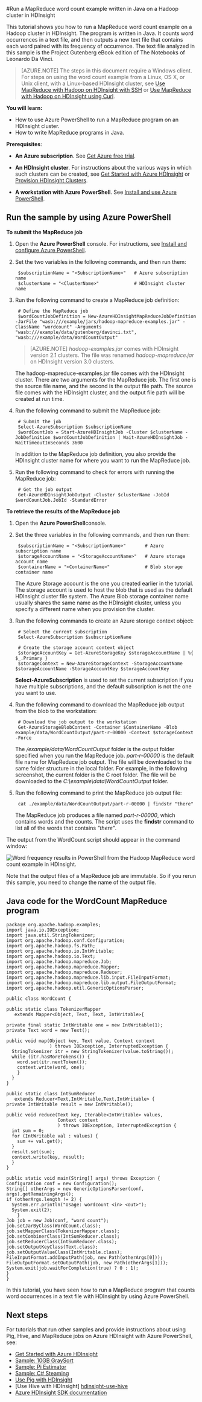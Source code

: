 <properties
	pageTitle="Hadoop MapReduce word count example in HDInsight | Microsoft Azure"
	description="Run a MapReduce word count example on a Hadoop cluster in HDInsight. The program, written in Java, counts word occurrences in a text file."
	editor="cgronlun"
	manager="paulettm"
	services="hdinsight"
	documentationCenter=""
	authors="bradsev"/>

<tags
	ms.service="hdinsight"
	ms.workload="big-data"
	ms.tgt_pltfrm="na"
	ms.devlang="na"
	ms.topic="article"
	ms.date="06/15/2015" 
	ms.author="bradsev"/>

#Run a MapReduce word count example written in Java on a Hadoop cluster in HDInsight

This tutorial shows you how to run a MapReduce word count example on a Hadoop cluster in HDInsight. The program is written in Java. It counts word occurrences in a text file, and then outputs a new text file that contains each word paired with its frequency of occurrence. The text file analyzed in this sample is the Project Gutenberg eBook edition of The Notebooks of Leonardo Da Vinci.

> [AZURE.NOTE] The steps in this document require a Windows client. For steps on using the word count example from a Linux, OS X, or Unix client, with a Linux-based HDInsight cluster, see [Use MapReduce with Hadoop on HDInsight with SSH](hdinsight-hadoop-use-mapreduce-ssh.md) or [Use MapReduce with Hadoop on HDInsight using Curl](hdinsight-hadoop-use-mapreduce-curl.md).

**You will learn:**

* How to use Azure PowerShell to run a MapReduce program on an HDInsight cluster.
* How to write MapReduce programs in Java.


**Prerequisites**:

- **An Azure subscription**. See [Get Azure free trial](http://azure.microsoft.com/documentation/videos/get-azure-free-trial-for-testing-hadoop-in-hdinsight/).

- **An HDInsight cluster**. For instructions about the various ways in which such clusters can be created, see [Get Started with Azure HDInsight][hdinsight-get-started] or [Provision HDInsight Clusters](hdinsight-provision-clusters.md).

- **A workstation with Azure PowerShell**. See [Install and use Azure PowerShell](http://azure.microsoft.com/documentation/videos/install-and-use-azure-powershell/).



## <a id="run-sample"></a>Run the sample by using Azure PowerShell</h2>

**To submit the MapReduce job**

1.	Open the **Azure PowerShell** console. For instructions, see [Install and configure Azure PowerShell][powershell-install-configure].

3. Set the two variables in the following commands, and then run them:

		$subscriptionName = "<SubscriptionName>"   # Azure subscription name
		$clusterName = "<ClusterName>"             # HDInsight cluster name

5. Run the following command to create a MapReduce job definition:

		# Define the MapReduce job
		$wordCountJobDefinition = New-AzureHDInsightMapReduceJobDefinition -JarFile "wasb:///example/jars/hadoop-mapreduce-examples.jar" -ClassName "wordcount" -Arguments "wasb:///example/data/gutenberg/davinci.txt", "wasb:///example/data/WordCountOutput"

	> [AZURE.NOTE] *hadoop-examples.jar* comes with HDInsight version 2.1 clusters. The file was renamed *hadoop-mapreduce.jar* on HDInsight version 3.0 clusters.

	The hadoop-mapreduce-examples.jar file comes with the HDInsight cluster. There are two arguments for the MapReduce job. The first one is the source file name, and the second is the output file path. The source file comes with the HDInsight cluster, and the output file path will be created at run time.

6. Run the following command to submit the MapReduce job:

		# Submit the job
		Select-AzureSubscription $subscriptionName
		$wordCountJob = Start-AzureHDInsightJob -Cluster $clusterName -JobDefinition $wordCountJobDefinition | Wait-AzureHDInsightJob -WaitTimeoutInSeconds 3600  

	In addition to the MapReduce job definition, you also provide the HDInsight cluster name for where you want to run the MapReduce job.

8. Run the following command to check for errors with running the MapReduce job:

		# Get the job output
		Get-AzureHDInsightJobOutput -Cluster $clusterName -JobId $wordCountJob.JobId -StandardError

**To retrieve the results of the MapReduce job**

1. Open the **Azure PowerShell**console.
2. Set the three variables in the following commands, and then run them:

		$subscriptionName = "<SubscriptionName>"       # Azure subscription name
		$storageAccountName = "<StorageAccountName>"   # Azure storage account name
		$containerName = "<ContainerName>"			   # Blob storage container name

	The Azure Storage account is the one you created earlier in the tutorial. The storage account is used to host the blob that is used as the default HDInsight cluster file system. The Azure Blob storage container name usually shares the same name as the HDInsight cluster, unless you specify a different name when you provision the cluster.

3. Run the following commands to create an Azure storage context object:

		# Select the current subscription
		Select-AzureSubscription $subscriptionName

		# Create the storage account context object
		$storageAccountKey = Get-AzureStorageKey $storageAccountName | %{ $_.Primary }
		$storageContext = New-AzureStorageContext -StorageAccountName $storageAccountName -StorageAccountKey $storageAccountKey  

	**Select-AzureSubscription** is used to set the current subscription if you have multiple subscriptions, and the default subscription is not the one you want to use.

4. Run the following command to download the MapReduce job output from the blob to the workstation:

		# Download the job output to the workstation
		Get-AzureStorageBlobContent -Container $ContainerName -Blob example/data/WordCountOutput/part-r-00000 -Context $storageContext -Force

	The */example/data/WordCountOutput* folder is the output folder specified when you run the MapReduce job. *part-r-00000* is the default file name for MapReduce job output. The file will be downloaded to the same folder structure in the local folder. For example, in the following screenshot, the current folder is the C root folder. The file will be downloaded to the *C:\example\data\WordCountOutput* folder.

5. Run the following command to print the MapReduce job output file:

		cat ./example/data/WordCountOutput/part-r-00000 | findstr "there"


	The MapReduce job produces a file named *part-r-00000*, which contains words and the counts. The script uses the **findstr** command to list all of the words that contains *"there"*.

The output from the WordCount script should appear in the command window:

![Word frequency results in PowerShell from the Hadoop MapReduce word count example in HDInsight.][image-hdi-sample-wordcount-output]

Note that the output files of a MapReduce job are immutable. So if you rerun this sample, you need to change the name of the output file.

## <a id="java-code"></a>Java code for the WordCount MapReduce program</h2>



	package org.apache.hadoop.examples;
	import java.io.IOException;
	import java.util.StringTokenizer;
	import org.apache.hadoop.conf.Configuration;
	import org.apache.hadoop.fs.Path;
	import org.apache.hadoop.io.IntWritable;
	import org.apache.hadoop.io.Text;
	import org.apache.hadoop.mapreduce.Job;
	import org.apache.hadoop.mapreduce.Mapper;
	import org.apache.hadoop.mapreduce.Reducer;
	import org.apache.hadoop.mapreduce.lib.input.FileInputFormat;
	import org.apache.hadoop.mapreduce.lib.output.FileOutputFormat;
	import org.apache.hadoop.util.GenericOptionsParser;

	public class WordCount {

  	public static class TokenizerMapper
       extends Mapper<Object, Text, Text, IntWritable>{

    private final static IntWritable one = new IntWritable(1);
    private Text word = new Text();

    public void map(Object key, Text value, Context context
                    ) throws IOException, InterruptedException {
      StringTokenizer itr = new StringTokenizer(value.toString());
      while (itr.hasMoreTokens()) {
        word.set(itr.nextToken());
        context.write(word, one);
      	}
      }
  	}

  	public static class IntSumReducer
       extends Reducer<Text,IntWritable,Text,IntWritable> {
    private IntWritable result = new IntWritable();

    public void reduce(Text key, Iterable<IntWritable> values,
                       Context context
                       ) throws IOException, InterruptedException {
      int sum = 0;
      for (IntWritable val : values) {
        sum += val.get();
      }
      result.set(sum);
      context.write(key, result);
      }
  	}

  	public static void main(String[] args) throws Exception {
    Configuration conf = new Configuration();
    String[] otherArgs = new GenericOptionsParser(conf, args).getRemainingArgs();
    if (otherArgs.length != 2) {
      System.err.println("Usage: wordcount <in> <out>");
      System.exit(2);
    	}
    Job job = new Job(conf, "word count");
    job.setJarByClass(WordCount.class);
    job.setMapperClass(TokenizerMapper.class);
    job.setCombinerClass(IntSumReducer.class);
    job.setReducerClass(IntSumReducer.class);
    job.setOutputKeyClass(Text.class);
    job.setOutputValueClass(IntWritable.class);
    FileInputFormat.addInputPath(job, new Path(otherArgs[0]));
    FileOutputFormat.setOutputPath(job, new Path(otherArgs[1]));
    System.exit(job.waitForCompletion(true) ? 0 : 1);
  	}
  	}



In this tutorial, you have seen how to run a MapReduce program that counts word occurrences in a text file with HDInsight by using Azure PowerShell.

## <a id="next-steps"></a>Next steps</h2>

For tutorials that run other samples and provide instructions about using Pig, Hive, and MapReduce jobs on Azure HDInsight with Azure PowerShell, see:

* [Get Started with Azure HDInsight][hdinsight-get-started]
* [Sample: 10GB GraySort][hdinsight-sample-10gb-graysort]
* [Sample: Pi Estimator][hdinsight-sample-pi-estimator]
* [Sample: C# Steaming][hdinsight-sample-cs-streaming]
* [Use Pig with HDInsight][hdinsight-use-pig]
* [Use Hive with HDInsight] [hdinsight-use-hive]
* [Azure HDInsight SDK documentation][hdinsight-sdk-documentation]

[hdinsight-sdk-documentation]: http://msdnstage.redmond.corp.microsoft.com/library/dn479185.aspx

[hdinsight-sample-10gb-graysort]: hdinsight-sample-10gb-graysort.md
[hdinsight-sample-pi-estimator]: hdinsight-sample-pi-estimator.md
[hdinsight-sample-cs-streaming]: hdinsight-sample-csharp-streaming.md


[hdinsight-use-hive]: hdinsight-use-hive.md
[hdinsight-use-pig]: hdinsight-use-pig.md

[hdinsight-get-started]: ../hdinsight-get-started.md

[powershell-install-configure]: ../install-configure-powershell.md

[image-hdi-sample-wordcount-output]: ./media/hdinsight-sample-wordcount/HDI.Sample.WordCount.Output.png
 